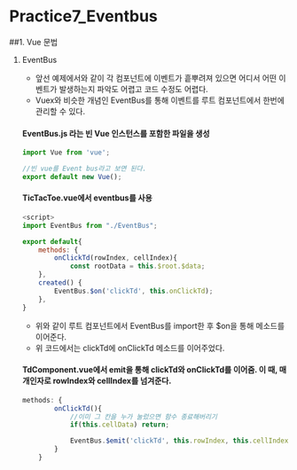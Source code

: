 # Practice7_Eventbus

##1. Vue 문법
1. EventBus
	- 앞선 예제에서와 같이 각 컴포넌트에 이벤트가 흩뿌려져 있으면 어디서 어떤 이벤트가 발생하는지 파악도 어렵고 코드 수정도 어렵다.
	- Vuex와 비슷한 개념인 EventBus를 통해 이벤트를 루트 컴포넌트에서 한번에 관리할 수 있다.
	#### EventBus.js 라는 빈 Vue 인스턴스를 포함한 파일을 생성
	```javascript
    import Vue from 'vue';

	//빈 vue를 Event bus라고 보면 된다.
	export default new Vue();
    ```
    
    #### TicTacToe.vue에서 eventbus를 사용
    ```javascript
    <script>
    import EventBus from "./EventBus";
    
    export default{
    	methods: {
            onClickTd(rowIndex, cellIndex){
                const rootData = this.$root.$data;
        },
        created() {
            EventBus.$on('clickTd', this.onClickTd);
        },
    }
    ```
    - 위와 같이 루트 컴포넌트에서 EventBus를 import한 후 $on을 통해 메소드를 이어준다.
    - 위 코드에서는 clickTd에 onClickTd 메소드를 이어주었다.
    
    #### TdComponent.vue에서 emit을 통해 clickTd와 onClickTd를 이어줌. 이 때, 매개인자로 rowIndex와 cellIndex를 넘겨준다.
    ```javascript
    methods: {
            onClickTd(){
                //이미 그 칸을 누가 눌렀으면 함수 종료해버리기
                if(this.cellData) return;

                EventBus.$emit('clickTd', this.rowIndex, this.cellIndex);
            }
        }
    ```